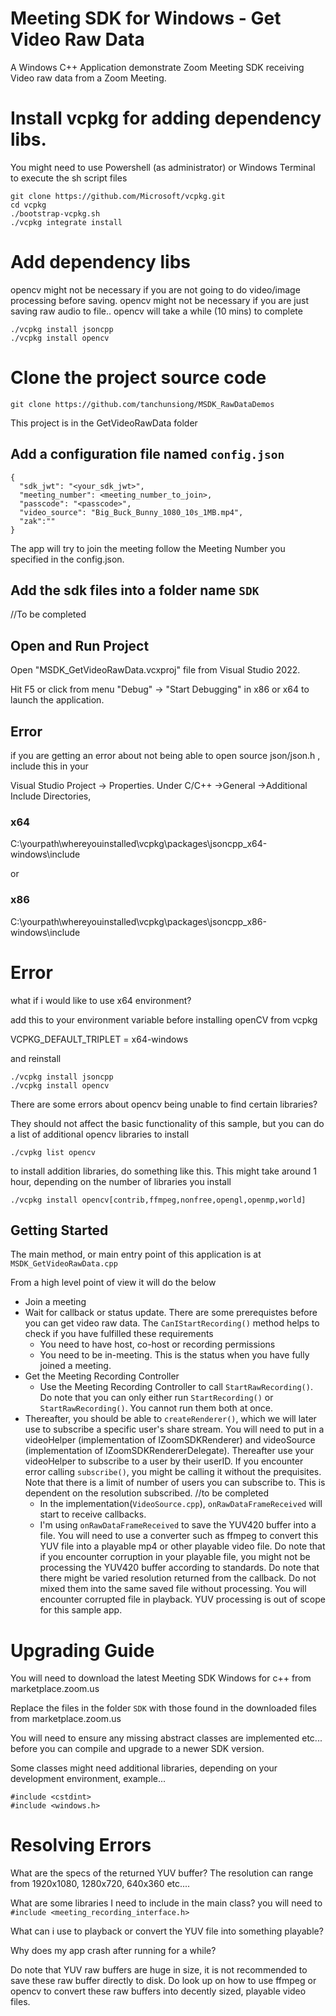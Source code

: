 # Meeting SDK for Windows - Get Video Raw Data

A Windows C++ Application demonstrate Zoom Meeting SDK receiving Video raw data from a Zoom Meeting.

# Install vcpkg for adding dependency libs.
You might need to use Powershell (as administrator) or Windows Terminal to execute the sh script files
```
git clone https://github.com/Microsoft/vcpkg.git
cd vcpkg
./bootstrap-vcpkg.sh
./vcpkg integrate install
```

# Add dependency libs
opencv might not be necessary if you are not going to do video/image processing before saving.
opencv might not be necessary if you are just saving raw audio to file..
opencv will take a while (10 mins) to complete

```
./vcpkg install jsoncpp
./vcpkg install opencv 
```

# Clone the project source code

```
git clone https://github.com/tanchunsiong/MSDK_RawDataDemos
```

This project is in the GetVideoRawData folder

## Add a configuration file named `config.json`

```
{
  "sdk_jwt": "<your_sdk_jwt>",
  "meeting_number": <meeting_number_to_join>,
  "passcode": "<passcode>",
  "video_source": "Big_Buck_Bunny_1080_10s_1MB.mp4",
  "zak":""
}
```

The app will try to join the meeting follow the Meeting Number you specified in the config.json. 

## Add the sdk files into a folder name `SDK`


//To be completed




## Open and Run Project

Open "MSDK_GetVideoRawData.vcxproj" file from Visual Studio 2022.

Hit F5 or click from menu "Debug" -> "Start Debugging" in x86 or x64 to launch the application.


## Error

if you are getting an error about not being able to open source json/json.h , include this in your

Visual Studio Project -> Properties. Under C/C++ ->General ->Additional Include Directories,

 ### x64
 C:\yourpath\whereyouinstalled\vcpkg\packages\jsoncpp_x64-windows\include
 
 or

 ### x86
 C:\yourpath\whereyouinstalled\vcpkg\packages\jsoncpp_x86-windows\include

  # Error

  what if i would like to use x64 environment?

  add this to your environment variable before installing openCV from vcpkg

  VCPKG_DEFAULT_TRIPLET = x64-windows

  and reinstall

  ```
  ./vcpkg install jsoncpp
  ./vcpkg install opencv
  ```

  There are some errors about opencv being unable to find certain libraries?

  They should not affect the basic functionality of this sample, but you can do a list of additional opencv libraries to install
  ```
  ./cvpkg list opencv
  ```

  to install addition libraries, do something like this. This might take around 1 hour, depending on the number of libraries you install
  ```
  ./vcpkg install opencv[contrib,ffmpeg,nonfree,opengl,openmp,world]
  ```
## Getting Started

The main method, or main entry point of this application is at `MSDK_GetVideoRawData.cpp`

From a high level point of view it will do the below

- Join a meeting
- Wait for callback or status update. There are some prerequistes before you can get video raw data. The `CanIStartRecording()` method helps to check if you have fulfilled these requirements
  - You need to have host, co-host or recording permissions
  - You need to be in-meeting. This is the status when you have fully joined a meeting.
- Get the Meeting Recording Controller
  - Use the Meeting Recording Controller to call `StartRawRecording()`. Do note that you can only either run `StartRecording()` or `StartRawRecording()`. You cannot run them both at once.
- Thereafter, you should be able to `createRenderer()`, which we will later use to subscribe a specific user's share stream. You will need to put in a videoHelper (implementation of IZoomSDKRenderer) and videoSource (implementation of IZoomSDKRendererDelegate). Thereafter use your videoHelper to subscribe to a user by their userID. If you encounter error calling `subscribe()`, you might be calling it without the prequisites. Note that there is a limit of number of users you can subscribe to. This is dependent on the resolution subscribed. //to be completed
  - In the implementation(`VideoSource.cpp`), `onRawDataFrameReceived` will start to receive callbacks.
  - I'm using `onRawDataFrameReceived` to save the YUV420 buffer into a file. You will need to use a converter such as ffmpeg to convert this YUV file into a playable mp4 or other playable video file. Do note that if you encounter corruption in your playable file, you might not be processing the YUV420 buffer according to standards. Do note that there might be varied resolution returned from the callback. Do not mixed them into the same saved file without processing. You will encounter corrupted file in playback. YUV processing is out of scope for this sample app.

# Upgrading Guide

You will need to download the latest Meeting SDK Windows for c++ from marketplace.zoom.us

Replace the files in the folder `SDK` with those found in the downloaded files from marketplace.zoom.us

You will need to ensure any missing abstract classes are implemented etc... before you can compile and upgrade to a newer SDK version.

Some classes might need additional libraries, depending on your development environment, example...
```
#include <cstdint>
#include <windows.h>
```
# Resolving Errors

What are the specs of the returned YUV buffer?
The resolution can range from 1920x1080, 1280x720, 640x360 etc....

What are some libraries I need to include in the main class? 
you will need to `#include <meeting_recording_interface.h>`

What can i use to playback or convert the YUV file into something playable?

Why does my app crash after running for a while?

Do note that YUV raw buffers are huge in size, it is not recommended to save these raw buffer directly to disk. Do look up on how to use ffmpeg or opencv to convert these raw buffers into decently sized, playable video files.
